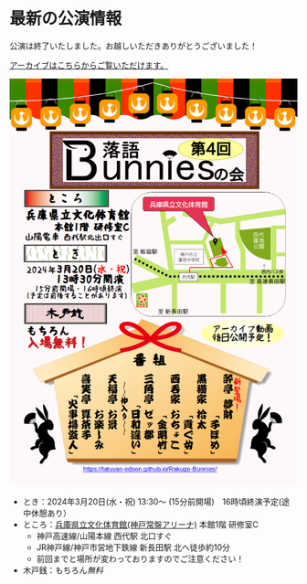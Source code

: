 # 最新の公演情報

公演は終了いたしました。お越しいただきありがとうございました！

[アーカイブはこちらからご覧いただけます。](https://www.youtube.com/playlist?list=PLvqA8nD_0MQDVnXbsvo5EPC6F85xt53lp)

![第4回落語バニーズの会](./img/Chirashi/Fourth.png "第4回落語バニーズの会")

* とき：2024年3月20日(水・祝) 13:30〜 (15分前開場)　16時頃終演予定(途中休憩あり）
* ところ：[兵庫県立文化体育館(神戸常盤アリーナ)](https://www.hyogobuntai.jp/) 本館1階 研修室C
  * 神戸高速線/山陽本線 西代駅 北口すぐ
  * JR神戸線/神戸市営地下鉄線 新長田駅 北へ徒歩約10分
  * 前回までと場所が変わっておりますのでご注意ください！
* 木戸銭：もちろん*無料*
